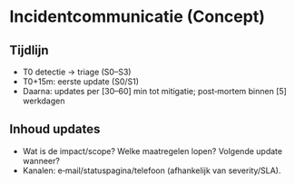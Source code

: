 # Incidentcommunicatie (Concept)

## Tijdlijn
- T0 detectie → triage (S0–S3)
- T0+15m: eerste update (S0/S1)
- Daarna: updates per [30–60] min tot mitigatie; post‑mortem binnen [5] werkdagen

## Inhoud updates
- Wat is de impact/scope? Welke maatregelen lopen? Volgende update wanneer?
- Kanalen: e‑mail/statuspagina/telefoon (afhankelijk van severity/SLA).
